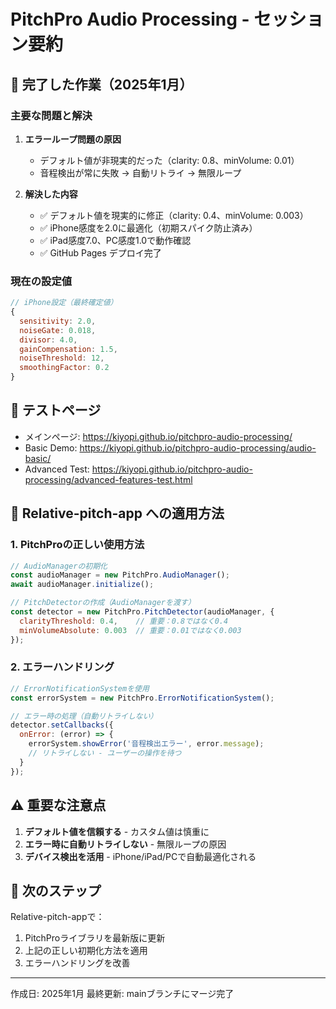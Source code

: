 # PitchPro Audio Processing - セッション要約

## 🎯 完了した作業（2025年1月）

### 主要な問題と解決
1. **エラーループ問題の原因**
   - デフォルト値が非現実的だった（clarity: 0.8、minVolume: 0.01）
   - 音程検出が常に失敗 → 自動リトライ → 無限ループ

2. **解決した内容**
   - ✅ デフォルト値を現実的に修正（clarity: 0.4、minVolume: 0.003）
   - ✅ iPhone感度を2.0に最適化（初期スパイク防止済み）
   - ✅ iPad感度7.0、PC感度1.0で動作確認
   - ✅ GitHub Pages デプロイ完了

### 現在の設定値
```javascript
// iPhone設定（最終確定値）
{
  sensitivity: 2.0,
  noiseGate: 0.018,
  divisor: 4.0,
  gainCompensation: 1.5,
  noiseThreshold: 12,
  smoothingFactor: 0.2
}
```

## 📱 テストページ
- メインページ: https://kiyopi.github.io/pitchpro-audio-processing/
- Basic Demo: https://kiyopi.github.io/pitchpro-audio-processing/audio-basic/
- Advanced Test: https://kiyopi.github.io/pitchpro-audio-processing/advanced-features-test.html

## 🔄 Relative-pitch-app への適用方法

### 1. PitchProの正しい使用方法
```javascript
// AudioManagerの初期化
const audioManager = new PitchPro.AudioManager();
await audioManager.initialize();

// PitchDetectorの作成（AudioManagerを渡す）
const detector = new PitchPro.PitchDetector(audioManager, {
  clarityThreshold: 0.4,    // 重要：0.8ではなく0.4
  minVolumeAbsolute: 0.003  // 重要：0.01ではなく0.003
});
```

### 2. エラーハンドリング
```javascript
// ErrorNotificationSystemを使用
const errorSystem = new PitchPro.ErrorNotificationSystem();

// エラー時の処理（自動リトライしない）
detector.setCallbacks({
  onError: (error) => {
    errorSystem.showError('音程検出エラー', error.message);
    // リトライしない - ユーザーの操作を待つ
  }
});
```

## ⚠️ 重要な注意点
1. **デフォルト値を信頼する** - カスタム値は慎重に
2. **エラー時に自動リトライしない** - 無限ループの原因
3. **デバイス検出を活用** - iPhone/iPad/PCで自動最適化される

## 📝 次のステップ
Relative-pitch-appで：
1. PitchProライブラリを最新版に更新
2. 上記の正しい初期化方法を適用
3. エラーハンドリングを改善

---
作成日: 2025年1月
最終更新: mainブランチにマージ完了